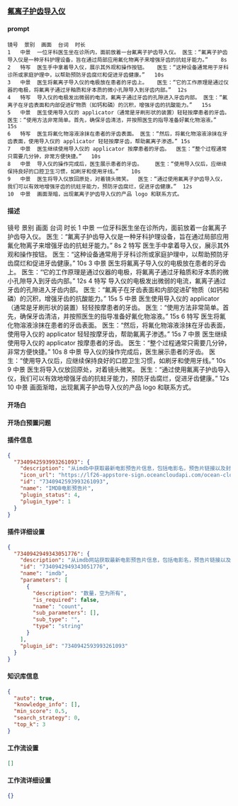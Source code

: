 
### [氟离子护齿导入仪](https://www.coze.cn/store/bot/7341413506639757331)
#### prompt
```
镜号	景别	画面	台词	时长
1	中景	一位牙科医生坐在诊所内，面前放着一台氟离子护齿导入仪。	医生：“氟离子护齿导入仪是一种牙科护理设备，旨在通过局部应用氟化物离子来增强牙齿的抗蛀牙能力。”	8s
2	特写	医生手中拿着导入仪，展示其外观和操作按钮。	医生：“这种设备通常用于牙科诊所或家庭护理中，以帮助预防牙齿腐烂和促进牙齿健康。”	10s
3	中景	医生将氟离子导入仪的电极放在患者的牙齿上。	医生：“它的工作原理是通过仪器的电极，将氟离子通过牙釉质和牙本质的微小孔隙导入到牙齿内部。”	12s
4	特写	导入仪的电极发出微弱的电流，氟离子通过牙齿的孔隙进入牙齿内部。	医生：“氟离子在牙齿表面和内部促进矿物质（如钙和磷）的沉积，增强牙齿的抗酸能力。”	15s
5	中景	医生使用导入仪的 applicator（通常是牙刷形状的装置）轻轻按摩患者的牙齿。	医生：“使用方法非常简单。首先，确保牙齿清洁，并按照医生的指导准备好氟化物溶液。”	15s
6	特写	医生将氟化物溶液涂抹在患者的牙齿表面。	医生：“然后，将氟化物溶液涂抹在牙齿表面，使用导入仪的 applicator 轻轻按摩牙齿，帮助氟离子渗透。”	15s
7	中景	医生继续使用导入仪的 applicator 按摩患者的牙齿。	医生：“整个过程通常只需要几分钟，非常方便快捷。”	10s
8	中景	导入仪的操作完成后，医生展示患者的牙齿。	医生：“使用导入仪后，应继续保持良好的口腔卫生习惯，如刷牙和使用牙线。”	10s
9	中景	医生将导入仪放回原处，对着镜头微笑。	医生：“通过使用氟离子护齿导入仪，我们可以有效地增强牙齿的抗蛀牙能力，预防牙齿腐烂，促进牙齿健康。”	12s
10	中景	画面渐暗，出现氟离子护齿导入仪的产品 logo 和联系方式。
```
#### 描述
镜号	景别	画面	台词	时长
1	中景	一位牙科医生坐在诊所内，面前放着一台氟离子护齿导入仪。	医生：“氟离子护齿导入仪是一种牙科护理设备，旨在通过局部应用氟化物离子来增强牙齿的抗蛀牙能力。”	8s
2	特写	医生手中拿着导入仪，展示其外观和操作按钮。	医生：“这种设备通常用于牙科诊所或家庭护理中，以帮助预防牙齿腐烂和促进牙齿健康。”	10s
3	中景	医生将氟离子导入仪的电极放在患者的牙齿上。	医生：“它的工作原理是通过仪器的电极，将氟离子通过牙釉质和牙本质的微小孔隙导入到牙齿内部。”	12s
4	特写	导入仪的电极发出微弱的电流，氟离子通过牙齿的孔隙进入牙齿内部。	医生：“氟离子在牙齿表面和内部促进矿物质（如钙和磷）的沉积，增强牙齿的抗酸能力。”	15s
5	中景	医生使用导入仪的 applicator（通常是牙刷形状的装置）轻轻按摩患者的牙齿。	医生：“使用方法非常简单。首先，确保牙齿清洁，并按照医生的指导准备好氟化物溶液。”	15s
6	特写	医生将氟化物溶液涂抹在患者的牙齿表面。	医生：“然后，将氟化物溶液涂抹在牙齿表面，使用导入仪的 applicator 轻轻按摩牙齿，帮助氟离子渗透。”	15s
7	中景	医生继续使用导入仪的 applicator 按摩患者的牙齿。	医生：“整个过程通常只需要几分钟，非常方便快捷。”	10s
8	中景	导入仪的操作完成后，医生展示患者的牙齿。	医生：“使用导入仪后，应继续保持良好的口腔卫生习惯，如刷牙和使用牙线。”	10s
9	中景	医生将导入仪放回原处，对着镜头微笑。	医生：“通过使用氟离子护齿导入仪，我们可以有效地增强牙齿的抗蛀牙能力，预防牙齿腐烂，促进牙齿健康。”	12s
10	中景	画面渐暗，出现氟离子护齿导入仪的产品 logo 和联系方式。
#### 开场白

#### 开场白预置问题

#### 插件信息
```json
{
  "7340942593993261093": {
    "description": "从imdb中获取最新电影预告片信息，包括电影名，预告片链接以及封面链接（python学霸微信公众号）",
    "icon_url": "https://lf26-appstore-sign.oceancloudapi.com/ocean-cloud-tos/plugin_icon/default_icon.png?lk3s=cd508e2b&x-expires=1710063149&x-signature=RnDUtbtnk4G%2B4HyvZjGuKrLQjT8%3D",
    "id": "7340942593993261093",
    "name": "IMDB电影预告片",
    "plugin_status": 4,
    "plugin_type": 1
  }
}
```
#### 插件详细设置
```json
{
  "7340942949343051776": {
    "description": "从imdb网站获取最新电影预告片信息，包括电影名，预告片链接以及封面链接",
    "id": "7340942949343051776",
    "name": "imdb",
    "parameters": [
      {
        "description": "数量，空为所有",
        "is_required": false,
        "name": "count",
        "sub_parameters": [],
        "sub_type": "",
        "type": "string"
      }
    ],
    "plugin_id": "7340942593993261093"
  }
}
```
#### 知识库信息
```json
{
  "auto": true,
  "knowledge_info": [],
  "min_score": 0.5,
  "search_strategy": 0,
  "top_k": 3
}
```
#### 工作流设置
```json
[]
```
#### 工作流详细设置
```json
{}
```

